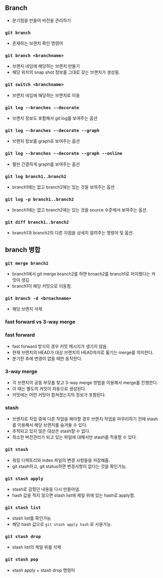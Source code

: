 ## Branch

- 분기점을 만들어 버전을 관리하기

### `git branch`

- 존재하는 브랜치 확인 명령어

### `git branch <branchname>`

- 브랜치 네임에 해당하는 브랜치 만들기
- 해당 위치의 snap shot 정보를 그대로 갖는 브랜치가 생성됨.

### `git switch <branchname>`

- 브랜치 네임에 해당하는 브랜치로 이동

### `git log --branches --decorate`

- 브랜치 정보도 포함해서 git log를 보여주는 옵션

### `git log --branches --decorate --graph`

- 브랜치 정보를 graph로 보여주는 옵션

### `git log --branches --decorate --graph --online`

- 훨씬 간결하게 graph를 보여주는 옵션

### `git log branch1..branch2`

- branch1에는 없고 branch2에는 있는 것을 보여주는 옵션

### `git log -p branch1..branch2`

- branch1에는 없고 branch2에는 있는 것을 source 수준에서 보여주는 옵션.

### `git diff branch1..branch2`

- branch1과 branch2의 다른 지점을 상세히 알려주는 명령어 및 옵션.

## branch 병합

### `git merge branch2`

- branch1에서 git merge branch2를 하면 brnach2를 branch1로 머지했다는 커밋이 생김
- branch1이 해당 커밋으로 이동함.

### `git branch -d <brnachname>`

- 해당 브랜치 삭제

### fast forward vs 3-way merge

### fast forward

- fast forward 방식의 경우 커밋 메시지가 생기지 않음.
- 현재 브랜치의 HEAD가 대상 브랜치의 HEAD까지로 옮기는 merge를 의미한다.
- 분기한 후에 변경이 없을 때만 동작한다.

### 3-way merge

- 각 브랜치의 공동 부모를 찾고 3-way merge 방법을 이용해서 merge를 진행한다.
- 이 때는 별도의 커밋이 자동으로 생성된다.
- 커밋에는 어떤 커밋이 합쳐졌는지의 정보가 포함된다.

### stash

- 브랜치로 작업 중에 다른 작업을 해야할 경우 브랜치 작업을 마무리하기 전에 stash를 이용해서 해당 브랜치를 숨겨둘 수 있다.
- 추적되고 있지 않은 대상은 stash할 수 없다.
- 최소한 버전관리가 되고 있는 파일에 대해서만 stash를 적용할 수 있다.

### `git stash`

- 워킹 디렉토리와 index 파일의 변경 사항들을 저장해줌.
- git stash하고, git status하면 변경사항이 없다는 것을 확인가능.

### `git stash apply`

- stash로 감췄던 내용을 다시 만들어냄.
- hash 값을 적지 않으면 stash list에 제일 위에 있는 hash로 apply함.

### `git stash list`

- stash list를 확인가능
- 해당 hash 값으로 `git stash apply hash` 로 사용가능.

### `git stash drop`

- stash list의 제일 위를 삭제

### `git stash pop`

- stash apply + stash drop 명령어
